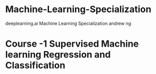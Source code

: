 # Machine-Learning-Specialization
deeplearning.ai Machine Learning Specialization andrew ng 

# Course -1 Supervised Machine learning Regression and Classification 
